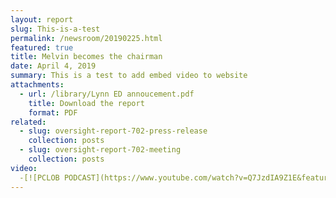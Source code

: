 ```yaml
---
layout: report
slug: This-is-a-test
permalink: /newsroom/20190225.html
featured: true
title: Melvin becomes the chairman
date: April 4, 2019
summary: This is a test to add embed video to website
attachments:
  - url: /library/Lynn ED annoucement.pdf
    title: Download the report
    format: PDF
related:
  - slug: oversight-report-702-press-release
    collection: posts
  - slug: oversight-report-702-meeting
    collection: posts
video:
  -[![PCLOB PODCAST](https://www.youtube.com/watch?v=Q7JzdIA9Z1E&feature=youtu.be.jpg)](https://www.youtube.com/watch?v=Q7JzdIA9Z1E&feature=youtu.be)
---
```

